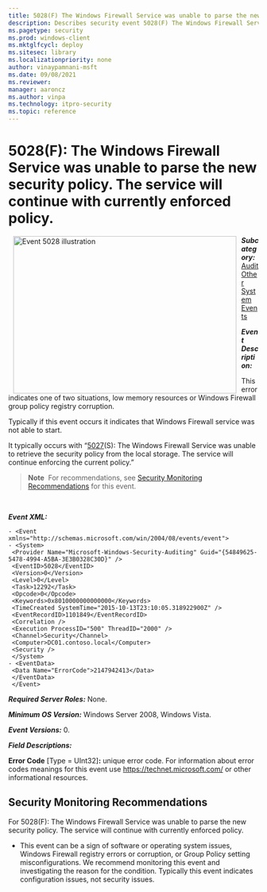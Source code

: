 ```yaml
---
title: 5028(F) The Windows Firewall Service was unable to parse the new security policy. The service will continue with currently enforced policy. (Windows 10)
description: Describes security event 5028(F) The Windows Firewall Service was unable to parse the new security policy. The service will continue with currently enforced policy.
ms.pagetype: security
ms.prod: windows-client
ms.mktglfcycl: deploy
ms.sitesec: library
ms.localizationpriority: none
author: vinaypamnani-msft
ms.date: 09/08/2021
ms.reviewer: 
manager: aaroncz
ms.author: vinpa
ms.technology: itpro-security
ms.topic: reference
---
```


# 5028(F): The Windows Firewall Service was unable to parse the new security policy. The service will continue with currently enforced policy.


<img src="images/event-5028.png" alt="Event 5028 illustration" width="449" height="317" hspace="10" align="left" />

***Subcategory:***&nbsp;[Audit Other System Events](audit-other-system-events.md)

***Event Description:***

This error indicates one of two situations, low memory resources or Windows Firewall group policy registry corruption.

Typically if this event occurs it indicates that Windows Firewall service was not able to start.

It typically occurs with “[5027](event-5027.md)(S): The Windows Firewall Service was unable to retrieve the security policy from the local storage. The service will continue enforcing the current policy.”

> **Note**&nbsp;&nbsp;For recommendations, see [Security Monitoring Recommendations](#security-monitoring-recommendations) for this event.

<br clear="all">

***Event XML:***
```
- <Event xmlns="http://schemas.microsoft.com/win/2004/08/events/event">
- <System>
 <Provider Name="Microsoft-Windows-Security-Auditing" Guid="{54849625-5478-4994-A5BA-3E3B0328C30D}" /> 
 <EventID>5028</EventID> 
 <Version>0</Version> 
 <Level>0</Level> 
 <Task>12292</Task> 
 <Opcode>0</Opcode> 
 <Keywords>0x8010000000000000</Keywords> 
 <TimeCreated SystemTime="2015-10-13T23:10:05.318922900Z" /> 
 <EventRecordID>1101849</EventRecordID> 
 <Correlation /> 
 <Execution ProcessID="500" ThreadID="2000" /> 
 <Channel>Security</Channel> 
 <Computer>DC01.contoso.local</Computer> 
 <Security /> 
 </System>
- <EventData>
 <Data Name="ErrorCode">2147942413</Data> 
 </EventData>
 </Event>

```

***Required Server Roles:*** None.

***Minimum OS Version:*** Windows Server 2008, Windows Vista.

***Event Versions:*** 0.

***Field Descriptions:***

**Error Code** \[Type = UInt32\]**:** unique error code. For information about error codes meanings for this event use <https://technet.microsoft.com/> or other informational resources.

## Security Monitoring Recommendations

For 5028(F): The Windows Firewall Service was unable to parse the new security policy. The service will continue with currently enforced policy.

-   This event can be a sign of software or operating system issues, Windows Firewall registry errors or corruption, or Group Policy setting misconfigurations. We recommend monitoring this event and investigating the reason for the condition. Typically this event indicates configuration issues, not security issues.

